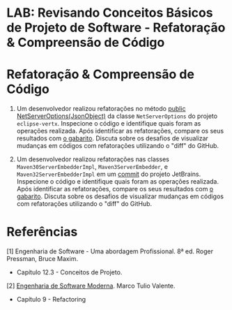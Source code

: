 # LAB: Revisando Conceitos Básicos de Projeto de Software - Refatoração & Compreensão de Código


# Refatoração & Compreensão de Código


1. Um desenvolvedor realizou  refatorações no método [public NetServerOptions(JsonObject)](https://github.com/eclipse-vertx/vert.x/commit/0ef66582ffaba9a8df1cad846880df2074d34505#diff-da89f354a3ce2d410a9f9af22a3d7343b813f426f3187235148bfef8adc96088L87) da classe `NetServerOptions` do projeto `eclipse-vertx`. Inspecione o código e identifique quais foram as operações realizada. 
Após identificar as refatorações, compare os seus resultados com [o gabarito](https://github.com/alinebrito/composite-refactoring-catalog/blob/main/results/oracle/eclipse/vert.x/results/decomposition_extract_method/view/subgraph_atomic_5.md). Discuta sobre os desafios de visualizar mudanças em códigos com refatorações utilizando o "diff" do GitHub. 

2. Um desenvolvedor realizou  refatorações nas classes `Maven30ServerEmbedderImpl`, `Maven3ServerEmbedder`, e `Maven32ServerEmbedderImpl` em um [commit](https://github.com/JetBrains/intellij-community/commit/6ff3fe00d7ffe04dbe0904b8bad98285b6988d6d) do projeto JetBrains. Inspecione o código e identifique quais foram as operações realizada. Após identificar as refatorações, compare os seus resultados com [o gabarito](https://github.com/alinebrito/composite-refactoring-catalog/blob/main/results/oracle/JetBrains/intellij-community/results/composition_pull_up_method/view/subgraph_atomic_0.md). Discuta sobre os desafios de visualizar mudanças em códigos com refatorações utilizando o "diff" do GitHub. 

# Referências

[1] Engenharia de Software - Uma abordagem Profissional. 8ª ed. Roger Pressman, Bruce Maxim. 
- Capítulo 12.3 - Conceitos de Projeto. 

[2] [Engenharia de Software Moderna](https://engsoftmoderna.info). Marco Tulio Valente. 
- Capítulo 9 - Refactoring
